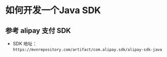 # 如何开发一个Java SDK

## 参考 alipay 支付 SDK

- SDK 地址： `https://mvnrepository.com/artifact/com.alipay.sdk/alipay-sdk-java`